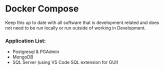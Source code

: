 # Docker Compose

Keep this up to date with all software that is development related and does not need to be run locally or run outside of working in Development.



### Application List:

- Postgresql & PGAdmin
- MongoDB
- SQL Server (using VS Code SQL extension for GUI)